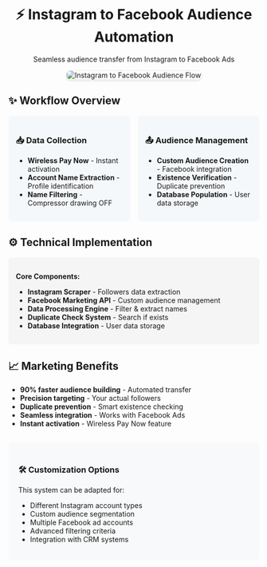 <div align="center">
  <h1>⚡ Instagram to Facebook Audience Automation</h1>
  <p>Seamless audience transfer from Instagram to Facebook Ads</p>
  
  <img src="image.png" alt="Instagram to Facebook Audience Flow" style="max-width:100%; border: 1px solid #eee; border-radius: 8px; box-shadow: 0 2px 4px rgba(0,0,0,0.1);">
</div>

<div style="max-width: 800px; margin: 0 auto;">
  <h2>✨ Workflow Overview</h2>
  
  <div style="display: grid; grid-template-columns: repeat(2, 1fr); gap: 15px; margin-bottom: 20px;">
    <div style="background: #f5f8fa; padding: 15px; border-radius: 8px;">
      <h3>📥 Data Collection</h3>
      <ul>
        <li><strong>Wireless Pay Now</strong> - Instant activation</li>
        <li><strong>Account Name Extraction</strong> - Profile identification</li>
        <li><strong>Name Filtering</strong> - Compressor drawing OFF</li>
      </ul>
    </div>
    <div style="background: #f5f8fa; padding: 15px; border-radius: 8px;">
      <h3>📤 Audience Management</h3>
      <ul>
        <li><strong>Custom Audience Creation</strong> - Facebook integration</li>
        <li><strong>Existence Verification</strong> - Duplicate prevention</li>
        <li><strong>Database Population</strong> - User data storage</li>
      </ul>
    </div>
  </div>

  <h2>⚙️ Technical Implementation</h2>
  <div style="background-color: #f5f5f5; padding: 15px; border-radius: 6px;">
    <p><strong>Core Components:</strong></p>
    <ul>
      <li><strong>Instagram Scraper</strong> - Followers data extraction</li>
      <li><strong>Facebook Marketing API</strong> - Custom audience management</li>
      <li><strong>Data Processing Engine</strong> - Filter & extract names</li>
      <li><strong>Duplicate Check System</strong> - Search if exists</li>
      <li><strong>Database Integration</strong> - User data storage</li>
    </ul>
  </div>

  <h2>📈 Marketing Benefits</h2>
  <ul>
    <li><strong>90% faster audience building</strong> - Automated transfer</li>
    <li><strong>Precision targeting</strong> - Your actual followers</li>
    <li><strong>Duplicate prevention</strong> - Smart existence checking</li>
    <li><strong>Seamless integration</strong> - Works with Facebook Ads</li>
    <li><strong>Instant activation</strong> - Wireless Pay Now feature</li>
  </ul>

  <div style="background-color: #f8f9fa; padding: 20px; border-radius: 8px; margin-top: 30px;">
    <h3>🛠️ Customization Options</h3>
    <p>This system can be adapted for:</p>
    <ul>
      <li>Different Instagram account types</li>
      <li>Custom audience segmentation</li>
      <li>Multiple Facebook ad accounts</li>
      <li>Advanced filtering criteria</li>
      <li>Integration with CRM systems</li>
    </ul>
  </div>
</div>
